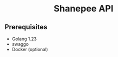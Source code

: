<div align="center">
    <h1>
        Shanepee API
    </h1>
</div>

## Prerequisites
- Golang 1.23
- swaggo
- Docker (optional)
